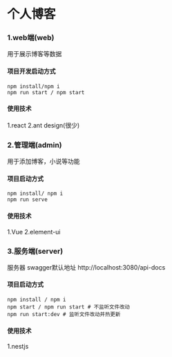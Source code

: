 # 个人博客

### 1.web端(web)
  用于展示博客等数据
#### 项目开发启动方式
```
npm install/npm i
npm run start / npm start
```
#### 使用技术
  1.react
  2.ant design(很少)

### 2.管理端(admin)
  用于添加博客，小说等功能
#### 项目启动方式
```
npm install/ npm i
npm run serve
```
#### 使用技术
  1.Vue
  2.element-ui

### 3.服务端(server)
  服务器
  swagger默认地址 http://localhost:3080/api-docs
#### 项目启动方式
```
npm install / npm i
npm start / npm run start # 不监听文件改动
npm run start:dev # 监听文件改动并热更新
```
#### 使用技术
  1.nestjs